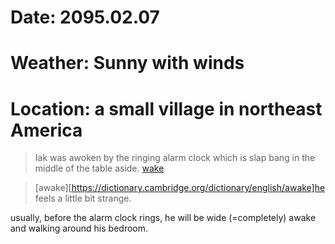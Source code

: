 # Date: 2095.02.07
# Weather: Sunny with winds
# Location: a small village in northeast America

   > Iak was awoken by the ringing alarm clock which is slap bang in the middle of the table aside. [wake](https://dictionary.cambridge.org/grammar/british-grammar/wake-wake-up-or-awaken)
   
   > [awake][https://dictionary.cambridge.org/dictionary/english/awake]he feels a little bit strange.

usually, before the alarm clock rings, he will be wide (=completely) awake and walking around his bedroom.
